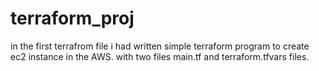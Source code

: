 # terraform_proj
in the first terrafrom file  i had written simple terraform program to create ec2 instance in the AWS. with two files main.tf and terraform.tfvars files.

